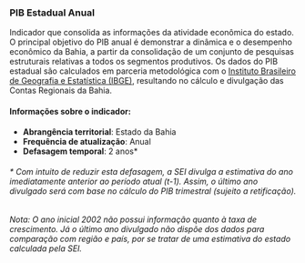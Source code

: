 ### PIB Estadual Anual
Indicador que consolida as informações da atividade econômica do estado. O principal objetivo do PIB anual é demonstrar a dinâmica e o desempenho econômico da Bahia, a partir da consolidação de um conjunto de pesquisas estruturais relativas a todos os segmentos produtivos.
Os dados do PIB estadual são calculados em parceria metodológica com o [Instituto Brasileiro de Geografia e Estatística (IBGE)](https://www.ibge.gov.br/), resultando no cálculo e divulgação das Contas Regionais da Bahia. 

#### Informações sobre o indicador:
* **Abrangência territorial**: Estado da Bahia
* **Frequência de atualização**:	Anual
* **Defasagem temporal**: 2 anos*
  
###### * Com intuito de reduzir esta defasagem, a SEI divulga a estimativa do ano imediatamente anterior ao período atual (t-1). Assim, o último ano divulgado será com base no cálculo do PIB trimestral (sujeito a retificação). 

###### Nota: O ano inicial 2002 não possui informação quanto à taxa de crescimento. Já o último ano divulgado não dispõe dos dados para comparação com região e país, por se tratar de uma estimativa do estado calculada pela SEI. 

